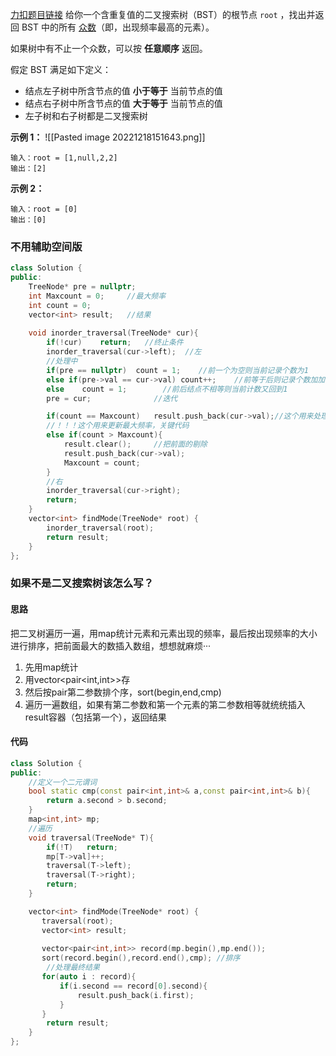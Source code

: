 [力扣题目链接](https://leetcode.cn/problems/find-mode-in-binary-search-tree/)
给你一个含重复值的二叉搜索树（BST）的根节点 `root` ，找出并返回 BST 中的所有 [众数](https://baike.baidu.com/item/%E4%BC%97%E6%95%B0/44796)（即，出现频率最高的元素）。

如果树中有不止一个众数，可以按 **任意顺序** 返回。

假定 BST 满足如下定义：

-   结点左子树中所含节点的值 **小于等于** 当前节点的值
-   结点右子树中所含节点的值 **大于等于** 当前节点的值
-   左子树和右子树都是二叉搜索树

**示例 1：**
![[Pasted image 20221218151643.png]]
```
输入：root = [1,null,2,2]
输出：[2]
```

**示例 2：**
```
输入：root = [0]
输出：[0]
```

### 不用辅助空间版
```c++
class Solution {
public:
    TreeNode* pre = nullptr;
    int Maxcount = 0;     //最大频率
    int count = 0;     
    vector<int> result;   //结果
    
    void inorder_traversal(TreeNode* cur){
        if(!cur)    return;   //终止条件
        inorder_traversal(cur->left);  //左
        //处理中
        if(pre == nullptr)  count = 1;    //前一个为空则当前记录个数为1
        else if(pre->val == cur->val) count++;    //前等于后则记录个数加加      
        else    count = 1;        //前后结点不相等则当前计数又回到1
        pre = cur;              //迭代

        if(count == Maxcount)   result.push_back(cur->val);//这个用来处理多个众数
        //！！！这个用来更新最大频率，关键代码
        else if(count > Maxcount){               
            result.clear();     //把前面的剔除
            result.push_back(cur->val);
            Maxcount = count;
        }   
        //右
        inorder_traversal(cur->right);
        return;
    }
    vector<int> findMode(TreeNode* root) {
        inorder_traversal(root);
        return result;
    }
};
```

### 如果不是二叉搜索树该怎么写？
#### 思路
把二叉树遍历一遍，用map统计元素和元素出现的频率，最后按出现频率的大小进行排序，把前面最大的数插入数组，想想就麻烦···

1. 先用map统计
2. 用vector<pair<int,int>>存
3. 然后按pair第二参数排个序，sort(begin,end,cmp)
4. 遍历一遍数组，如果有第二参数和第一个元素的第二参数相等就统统插入result容器（包括第一个），返回结果
#### 代码
```c++
class Solution {
public: 
    //定义一个二元谓词
    bool static cmp(const pair<int,int>& a,const pair<int,int>& b){
        return a.second > b.second;
    }
    map<int,int> mp;
    //遍历
    void traversal(TreeNode* T){
        if(!T)   return;
        mp[T->val]++;
        traversal(T->left);
        traversal(T->right); 
        return;
    }

    vector<int> findMode(TreeNode* root) {
       traversal(root);
       vector<int> result;
       
       vector<pair<int,int>> record(mp.begin(),mp.end()); 
       sort(record.begin(),record.end(),cmp); //排序
		//处理最终结果
       for(auto i : record){
           if(i.second == record[0].second){
               result.push_back(i.first);
           }
       }
        return result;
    }
};
```


